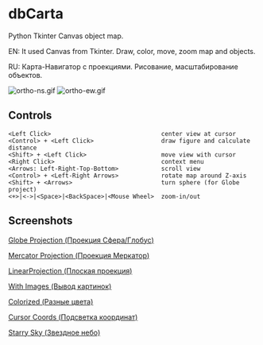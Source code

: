 dbCarta
=========

Python Tkinter Canvas object map.

EN: It used Canvas from Tkinter. Draw, color, move, zoom map and objects.

RU: Карта-Навигатор с проекциями. Рисование, масштабирование объектов. 

![ortho-ns.gif](http://img-fotki.yandex.ru/get/9066/136640652.0/0_bf3ee_cde97104_orig)
![ortho-ew.gif](http://img-fotki.yandex.ru/get/9167/136640652.0/0_bf3ed_d4a4a2c3_orig)

## Controls

    <Left Click>                               center view at cursor
    <Control> + <Left Click>                   draw figure and calculate distance
    <Shift> + <Left Click>                     move view with cursor
    <Right Click>                              context menu
    <Arrows: Left-Right-Top-Bottom>            scroll view
    <Control> + <Left-Right Arrows>            rotate map around Z-axis
    <Shift> + <Arrows>                         turn sphere (for Globe project)
    <+>|<->|<Space>|<BackSpace>|<Mouse Wheel>  zoom-in/out

## Screenshots

[Globe Projection (Проекция Сфера/Глобус)](https://github.com/egaxegax/dbCarta/wiki/Globe-Projection)

[Mercator Projection (Проекция Меркатор)](https://github.com/egaxegax/dbCarta/wiki/Mercator-Projection)

[LinearProjection (Плоская проекция)](https://github.com/egaxegax/dbCarta/wiki/Linear-Projection)

[With Images (Вывод картинок)](https://github.com/egaxegax/dbCarta/wiki/With-Images)

[Colorized (Разные цвета)](https://github.com/egaxegax/dbCarta/wiki/Colorized)

[Cursor Coords (Подсветка координат)](https://github.com/egaxegax/dbCarta/wiki/Cursor-Coords)

[Starry Sky (Звездное небо)](https://github.com/egaxegax/dbCarta/wiki/Starry-Sky)
